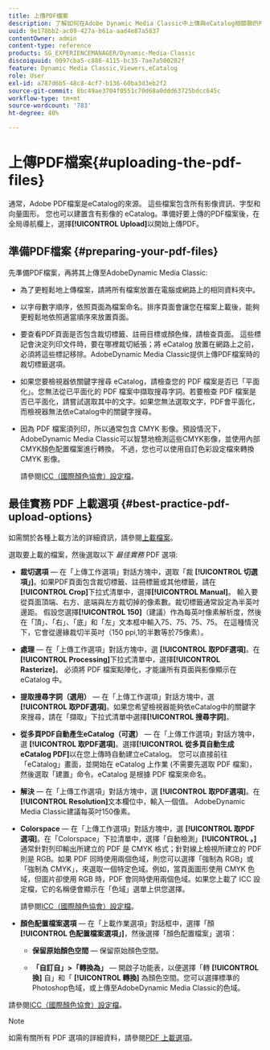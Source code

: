 ```yaml
---
title: 上傳PDF檔案
description: 了解如何在Adobe Dynamic Media Classic中上傳與eCatalog相關聯的PDF檔案。
uuid: 9e178bb2-ac09-427a-b61a-aad4e87a5837
contentOwner: admin
content-type: reference
products: SG_EXPERIENCEMANAGER/Dynamic-Media-Classic
discoiquuid: 0097cba5-c886-4115-bc35-7ae7a500202f
feature: Dynamic Media Classic,Viewers,eCatalog
role: User
exl-id: a787d6b5-48c8-4cf7-b136-60ba3d3eb2f2
source-git-commit: 8bc49ae3704f0551c70d68a0ddd63725bdcc645c
workflow-type: tm+mt
source-wordcount: '783'
ht-degree: 40%

---
```


# 上傳PDF檔案{#uploading-the-pdf-files}

通常，Adobe PDF檔案是eCatalog的來源。 這些檔案包含所有影像資訊、字型和向量圖形。 您也可以建置含有影像的 eCatalog。準備好要上傳的PDF檔案後，在全局導航欄上，選擇&#x200B;**[!UICONTROL Upload]**&#x200B;以開始上傳PDF。

## 準備PDF檔案 {#preparing-your-pdf-files}

先準備PDF檔案，再將其上傳至AdobeDynamic Media Classic:

* 為了更輕鬆地上傳檔案，請將所有檔案放置在電腦或網路上的相同資料夾中。
* 以字母數字順序，依照頁面為檔案命名。排序頁面會讓您在檔案上載後，能夠更輕鬆地依照適當順序來放置頁面。
* 要查看PDF頁面是否包含裁切標籤、註冊目標或顏色條，請檢查頁面。 這些標記會決定列印文件時，要在哪裡裁切紙張；將 eCatalog 放置在網路上之前，必須將這些標記移除。AdobeDynamic Media Classic提供上傳PDF檔案時的裁切標籤選項。
* 如果您要檢視器依關鍵字搜尋 eCatalog，請檢查您的 PDF 檔案是否已「平面化」。您無法從已平面化的 PDF 檔案中擷取搜尋字詞。若要檢查 PDF 檔案是否已平面化，請嘗試選取其中的文字。如果您無法選取文字，PDF會平面化，而檢視器無法依eCatalog中的關鍵字搜尋。
* 因為 PDF 檔案須列印，所以通常包含 CMYK 影像。預設情況下，AdobeDynamic Media Classic可以智慧地檢測這些CMYK影像，並使用內部CMYK顏色配置檔案進行轉換。 不過，您也可以使用自訂色彩設定檔來轉換 CMYK 影像。

   請參閱[ICC（國際顏色協會）設定檔](icc-profiles.md#icc_profiles)。

## 最佳實務 PDF 上載選項 {#best-practice-pdf-upload-options}

如需關於各種上載方法的詳細資訊，請參閱[上載檔案](uploading-files.md#uploading_your_files)。

選取要上載的檔案，然後選取以下 *最佳實務* PDF 選項:

* **裁切選項**  — 在「上傳工作選項」對話方塊中，選取「裁 **[!UICONTROL 切選項」]**。如果PDF頁面包含裁切標籤、註冊標籤或其他標籤，請在&#x200B;**[!UICONTROL Crop]**&#x200B;下拉式清單中，選擇&#x200B;**[!UICONTROL Manual]**。 輸入要從頁面頂端、右方、底端與左方裁切掉的像素數。裁切標籤通常設定為半英吋邊距。 假設您選擇&#x200B;**[!UICONTROL 150]**（建議）作為每英吋像素解析度，然後在「頂」、「右」、「底」和「左」文本框中輸入75、75、75、75。 在這種情況下，它會從邊緣裁切半英吋（150 ppi,1的半數等於75像素）。

* **處理**  — 在「上傳工作選項」對話方塊中，選 **[!UICONTROL 取PDF選項]**。在&#x200B;**[!UICONTROL Processing]**&#x200B;下拉式清單中，選擇&#x200B;**[!UICONTROL Rasterize]**。 必須將 PDF 檔案點陣化，才能讓所有頁面與影像顯示在 eCatalog 中。

* **提取搜尋字詞（選用）**  — 在「上傳工作選項」對話方塊中，選 **[!UICONTROL 取PDF選項]**。如果您希望檢視器能夠依eCatalog中的關鍵字來搜尋，請在「擷取」下拉式清單中選擇&#x200B;**[!UICONTROL 搜尋字詞]**。

* **從多頁PDF自動產生eCatalog（可選）**  — 在「上傳工作選項」對話方塊中，選 **[!UICONTROL 取PDF選項]**。選擇&#x200B;**[!UICONTROL 從多頁自動生成eCatalog PDF]**&#x200B;以在您上傳時自動建立eCatalog。 您可以直接前往「eCatalog」畫面，並開始在 eCatalog 上作業 (不需要先選取 PDF 檔案)，然後選取「建置」命令。eCatalog 是根據 PDF 檔案來命名。

* **解決**  — 在「上傳工作選項」對話方塊中，選 **[!UICONTROL 取PDF選項]**。在&#x200B;**[!UICONTROL Resolution]**&#x200B;文本欄位中，輸入一個值。 AdobeDynamic Media Classic建議每英吋150像素。

* **Colorspace**  — 在「上傳工作選項」對話方塊中，選 **[!UICONTROL 取PDF選項]**。在「Colorspace」下拉清單中，選擇「自動檢測」**[!UICONTROL 。]**&#x200B;通常針對列印輸出所建立的 PDF 是 CMYK 格式；針對線上檢視所建立的 PDF 則是 RGB。如果 PDF 同時使用兩個色域，則您可以選擇「強制為 RGB」或「強制為 CMYK」，來選取一個特定色域。例如，當頁面圖形使用 CMYK 色域，但圖片卻使用 RGB 時，PDF 會同時使用兩個色域。如果您上載了 ICC 設定檔，它的名稱便會顯示在「色域」選單上供您選擇。

   請參閱[ICC（國際顏色協會）設定檔](/help/icc-profiles.md)。

* **顏色配置檔案選項**  — 在「上載作業選項」對話框中，選擇「顏 **[!UICONTROL 色配置檔案選項」]**，然後選擇「顏色配置檔案」選項：

   * **保留原始顏色空間**  — 保留原始顏色空間。

   * **「自訂自」>「轉換為」**  — 開啟子功能表，以便選擇「轉 **[!UICONTROL 換]** 自」和「 **[!UICONTROL 轉換]** 為顏色空間。您可以選擇標準的Photoshop色域，或上傳至AdobeDynamic Media Classic的色域。

<!-- * **Convert To SRGB** - Converts to SRGB (Standard Red Green Blue). SRGB is the recommended color space for displaying images on web pages. -->

請參閱[ICC（國際顏色協會）設定檔](icc-profiles.md#icc_profiles)。

>[!NOTE]
>
>如需有關所有 PDF 選項的詳細資料，請參閱[PDF 上載選項](pdfs.md#pdf_upload_options)。
